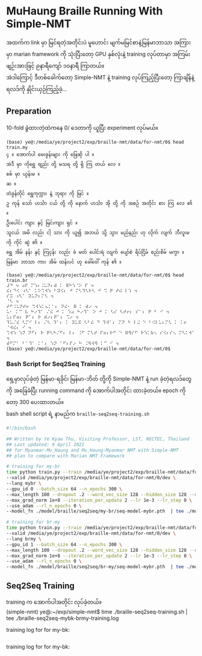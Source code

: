 # MuHaung Braille Running With Simple-NMT

အထက်က link မှာ မြင်ရတဲ့အတိုင်းပဲ မူဟောင်း မျက်မမြင်စာနဲ့မြန်မာဘာသာ အကြားမှာ marian framework ကို သုံးပြီးတော့ GPU နှစ်လုံးနဲ့ training လုပ်တာမှာ အကြမ်းဖျဉ်းအားဖြင့် ၉နာရီကျော် ၁၀နာရီ ကြာတယ်။  
အဲဒါကြောင့် ဒီတစ်ခေါက်တော့ Simple-NMT နဲ့ training လုပ်ကြည့်ပြီးတော့ ကြာချိန်နဲ့ ရလဒ်ကို နှိုင်းယှဉ်ကြည့်ခဲ့...  

## Preparation

10-fold ခွဲထားတဲ့ထဲကနေ 0/ ဒေတာကို ယူပြီး experiment လုပ်မယ်။  

```
(base) ye@:/media/ye/project2/exp/braille-nmt/data/for-nmt/0$ head train.my
၄ ။ အောက်ပါ မေးခွန်းများ ကို ဖြေဆို ပါ ။
အဲဒီ မှာ ကိုရွှေ ဗျည်း တို့ မသရ တို့ ရှိ ကြ တယ် လေ ။
စစ် မှာ ယွန်းမ ။
ဆ ။
တံခွန်တိုင် ရွှေကုက္ကား နဲ့ ဘုရား ကို မြင် ။
ဥ ကုန် သော် ဟင်္သာ ငယ် တို့ ကို နောက် ဟင်္သာ အို တို့ ကို အစဉ် အတိုင်း စား ကြ လေ ၏ ။
ဦးပေါင်း ကျား နှင့် မြင်းကျား ရှင် ။
သူငယ် အမိ လည်း ငါ့ သား ကို ယူ၍ အဘယ် သို့ သွား မည်နည်း ဟု လိုက် လျက် ဘီလူးမ ကို ကိုင် ဆွဲ ၏ ။
ရွှေ အိမ် နန်း နှင့် ကြငှန်း လည်း ခံ မတ် ပေါင်းရံ လျက် ပျော်စံ ရိပ်ငြိမ် စည်းစိမ် မကွာ ။
မြန်မာ ဘာသာ ကား အိမ် ထန်းပင် ဟု ခေါ်ဝေါ် ကုန် ၏ ။
```

```
(base) ye@:/media/ye/project2/exp/braille-nmt/data/for-nmt/0$ head train.br
⠼⠙ ⠲ ⠴⠏ ⠍⠱⠆⠨⠥⠝⠆⠾ ⠅ ⠿⠓⠱⠈⠕ ⠏ ⠲
⠮⠆⠙⠪ ⠰⠣⠁ ⠅⠕⠩⠺⠱ ⠃⠽⠪⠆ ⠚ ⠍⠣⠹⠣⠗⠣ ⠚ ⠩ ⠟ ⠞⠮ ⠇⠱ ⠲
⠎⠭ ⠰⠣⠁ ⠽⠥⠝⠆⠍⠣ ⠲
⠈⠣ ⠲
⠞⠋⠨⠥⠝⠞⠖ ⠩⠺⠱⠅⠦⠅⠁⠆ ⠝⠮⠂ ⠿ ⠅ ⠾⠔ ⠲
⠥⠂ ⠅⠉ ⠧ ⠓⠔⠹⠁ ⠌⠮ ⠚ ⠅ ⠱⠴ ⠓⠔⠹⠁ ⠕ ⠚ ⠅ ⠣⠎ ⠣⠞⠖⠆ ⠎⠁⠆ ⠟ ⠃ ⠊ ⠲
⠥⠆⠏⠶⠆ ⠟⠁⠆ ⠗ ⠾⠔⠆⠟⠁⠆ ⠩⠔ ⠲
⠹⠥⠌⠮ ⠣⠍⠊ ⠇⠆ ⠌⠣ ⠹⠁⠆ ⠅ ⠽⠥⠯ ⠣⠃⠮ ⠙ ⠹⠺⠁⠆ ⠍⠝ ⠓ ⠇⠬ ⠑ ⠃⠪⠇⠥⠆⠍⠣ ⠅ ⠅⠖ ⠈⠺⠮⠆ ⠊ ⠲
⠩⠺⠱ ⠱⠝ ⠝⠋⠆ ⠗ ⠟⠣⠓⠌⠋⠆ ⠇⠆ ⠨⠋ ⠍⠣⠞ ⠏⠶⠆⠗⠋ ⠑ ⠿⠻⠎⠋ ⠗⠱⠅⠷⠢ ⠎⠪⠆⠎⠢ ⠍⠣⠅⠺⠁ ⠲
⠾⠋⠍⠁ ⠃⠁⠹⠁ ⠅⠁⠆ ⠱⠝ ⠁⠋⠆⠏⠔ ⠓ ⠨⠻⠺⠻ ⠅⠉ ⠊ ⠲
(base) ye@:/media/ye/project2/exp/braille-nmt/data/for-nmt/0$
```

### Bash Script for Seq2Seq Training

ရှေ့မှာလုပ်ခဲ့တဲ့ မြန်မာ-ရခိုင်၊ မြန်မာ-ဘိတ် တို့ကို Simple-NMT နဲ့ run ခဲ့တဲ့ရလဒ်တွေကို အခြေခံပြီး running command ကို အောက်ပါအတိုင်း ထားခဲ့တယ်။ epoch ကိုတော့ 300 ပေးထားတယ်။  
bash shell script ရဲ့ နာမည်က ```braille-seq2seq-training.sh```  

```bash
#!/bin/bash

## Written by Ye Kyaw Thu, Visiting Professor, LST, NECTEC, Thailand
## Last updated: 9 April 2022
## for Myanmar-Mu_Haung and Mu_Haung-Myanmar NMT with Simple-NMT
## plan to compare with Marian NMT Framework

# training for my-br
time python train.py --train /media/ye/project2/exp/braille-nmt/data/for-nmt/0/train \
--valid /media/ye/project2/exp/braille-nmt/data/for-nmt/0/dev \
--lang mybr \
--gpu_id 0 --batch_size 64 --n_epochs 300 \
--max_length 100 --dropout .2 --word_vec_size 128 --hidden_size 128 --n_layers 4 \
--max_grad_norm 1e+8 --iteration_per_update 2 --lr 1e-3 --lr_step 0 \
--use_adam --rl_n_epochs 0 \
--model_fn ./model/braille/seq2seq/my-br/seq-model-mybr.pth  | tee ./model/braille/seq2seq/my-br/mybr-seq2seq-training.log;

# training for br-my
time python train.py --train /media/ye/project2/exp/braille-nmt/data/for-nmt/0/train \
--valid /media/ye/project2/exp/braille-nmt/data/for-nmt/0/dev \
--lang brmy \
--gpu_id 1 --batch_size 64 --n_epochs 300 \
--max_length 100 --dropout .2 --word_vec_size 128 --hidden_size 128 --n_layers 4 \
--max_grad_norm 1e+8 --iteration_per_update 2 --lr 1e-3 --lr_step 0 \
--use_adam --rl_n_epochs 0 \
--model_fn ./model/braille/seq2seq/br-my/seq-model-mybr.pth  | tee ./model/braille/seq2seq/br-my/mybr-seq2seq-training.log;

```

## Seq2Seq Training

training က အောက်ပါအတိုင်း လုပ်ခဲ့တယ်။  
(simple-nmt) ye@:~/exp/simple-nmt$ time ./braille-seq2seq-training.sh | tee ./braille-seq2seq-mybk-brmy-training.log  


training log for for my-bk:  

```

```

training log for for my-bk:  

```

```




